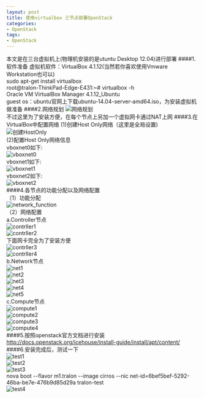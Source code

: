 ```yaml
---
layout: post
title: 使用virtualbox 三节点部署OpenStack
categories:
- OpenStack
tags:
- OpenStack
---
```

本文是在三台虚拟机上(物理机安装的是utuntu Desktop 12.04)进行部署
####1.软件准备
虚拟机软件：VirtualBox 4.1.12(当然若你喜欢使用Vmware Workstation也可以)  
sudo apt-get install virtualbox  
root@tralon-ThinkPad-Edge-E431:~# virtualbox -h  
Oracle VM VirtualBox Manager 4.1.12_Ubuntu  
guest os：ubuntu官网上下载ubuntu-14.04-server-amd64.iso，为安装虚拟机做准备
####2.网络规划
![网络规划](/media/pic/network_plan.png '网络规划')  
不过这里为了安装方便，在每个节点上另加一个虚拟网卡通过NAT上网
####3.在VirtualBox中配置网络
(1)创建Host Only网络（这里是全局设置)  
![创建HostOnly](/media/pic/hostonly.png '创建HostOnly')    
(2)配置Host Only网络信息    
vboxnet0如下:  
    ![vboxnet0](/media/pic/vboxnet0.png 'vboxnet0')  
vboxnet1如下:  
    ![vboxnet1](/media/pic/vboxnet1.png 'vboxnet1')   
vboxnet2如下:  
    ![vboxnet2](/media/pic/vboxnet2.png 'vboxnet2')   
####4.各节点的功能分配以及网络配置  
 （1）功能分配  
    ![network_function](/media/pic/network_function.png 'network_function')  
 （2）网络配置  
    a.Controller节点  
     ![contrller1](/media/pic/contr1.png 'controller1')  
     ![contrller2](/media/pic/contr2.png 'controller2')  
     下面网卡完全为了安装方便  
     ![contrller3](/media/pic/contr3.png 'controller3')  
     ![contrller4](/media/pic/contr4.png 'controller4')  
    b.Network节点  
     ![net1](/media/pic/net1.png 'network1')    
     ![net2](/media/pic/net2.png 'network2')  
     ![net3](/media/pic/net3.png 'network3')  
     ![net4](/media/pic/net4.png 'network4')    
     ![net5](/media/pic/net5.png 'network5')    
    c.Compute节点  
     ![compute1](/media/pic/compu1.png 'compute1')     
     ![compute2](/media/pic/compu2.png 'compute2')     
     ![compute3](/media/pic/compu3.png 'compute3')     
     ![compute4](/media/pic/compu4.png 'compute4')      
####5.按照openstack官方文档进行安装
http://docs.openstack.org/icehouse/install-guide/install/apt/content/
####6.安装完成后，测试一下  
  ![test1](/media/pic/test1.png 'test1')  
  ![test2](/media/pic/test2.png 'test2')   
  ![test3](/media/pic/test3.png 'test3')   
  nova boot --flavor m1.tralon --image cirros --nic net-id=6bef5bef-5292-46ba-be7e-476b9d85d29a tralon-test  
  ![test4](/media/pic/test4.png 'test4')   
